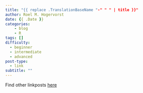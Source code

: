 ```yaml
---
title: "{{ replace .TranslationBaseName "-" " " | title }}"
author: Roel M. Hogervorst
date: {{ .Date }}
categories:
    - blog
    - R
tags: []
difficulty:
  - beginner
  - intermediate
  - advanced
post-type:
  - link
subtitle: ""
---
```


<!--
I found [this here]

# schema.org:BlogPosting # for individual posts, blog for entire thing
# schema.org:SoftwareSourceCode # for snippets
# schema.org:SoftwareApplication 
# schema.org:WebPage# more generic
# schema.org:Movie
# schema.org:TVSeries
# schema.org:Book
# schema.org:Chapter
# 
# schema.org:Dataset

what was so cool -->

<!--
<div itemscope itemtype ="https://schema.org/Movie">
  <h1 itemprop="name">Avatar</h1>
  <span>Director: <span itemprop="director">James Cameron</span> (born August 16, 1954)</span>
  <span itemprop="genre">Science fiction</span>
  <a href="../movies/avatar-theatrical-trailer.html" itemprop="trailer">Trailer</a>
</div>
-->

Find other linkposts [here](https://notes.rmhogervorst.nl/post-type/link/)
